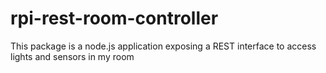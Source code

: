 # rpi-rest-room-controller

This package is a node.js application exposing a REST interface to access lights and sensors in my room
